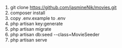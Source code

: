 1. git clone https://github.com/jasmineNik/movies.git
2. composer install
3. copy .env.example to .env
4. php artisan key:generate
5. php artisan migrate
6. php artisan db:seed --class=MovieSeeder
7. php artisan serve
